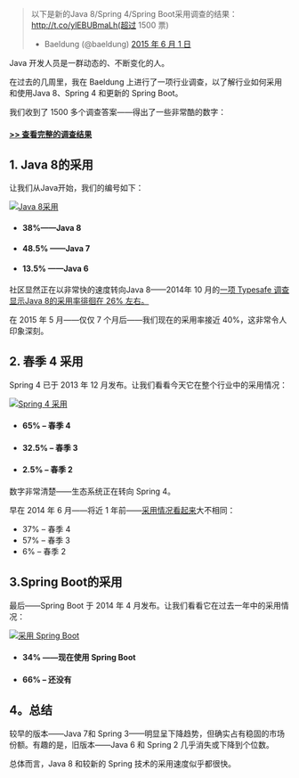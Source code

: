 >   以下是新的Java 8/Spring 4/Spring Boot采用调查的结果：http://t.co/ylEBUBmaLh(超过 1500 票)
>
>   - Baeldung (@baeldung) [2015 年 6 月 1 日](https://twitter.com/baeldung/status/605353043295629312)

Java 开发人员是一群动态的、不断变化的人。

在过去的几周里，我在 Baeldung 上进行了一项行业调查，以了解行业如何采用和使用Java 8、Spring 4 和更新的 Spring Boot。

我们收到了 1500 多个调查答案——得出了一些非常酷的数字：

#### [>> 查看完整的调查结果](https://docs.google.com/forms/d/1u5g5d1gt1tkmitJkS9dR85_1hiRDq1T4OUBiNG4AKzY/viewanalytics)

## 1. Java 8的采用

让我们从Java开始，我们的编号如下：

[![Java 8采用](https://www.baeldung.com/wp-content/uploads/2015/05/Java-8-adoption.jpg)](https://www.baeldung.com/wp-content/uploads/2015/05/Java-8-adoption.jpg)

-   #### 38%——Java 8

-   #### 48.5% ——Java 7

-   #### 13.5% ——Java 6

社区显然正在以非常快的速度转向Java 8——2014年 10 月的[一项 Typesafe 调查显示Java 8的采用率徘徊在 26% 左右。](https://www.typesafe.com/company/news/survey-of-more-than-3000-developers-reveals-java-8-adoption-ahead-of-previous-forecasts)

在 2015 年 5 月——仅仅 7 个月后——我们现在的采用率接近 40%，这非常令人印象深刻。

## 2. 春季 4 采用

Spring 4 已于 2013 年 12 月发布。让我们看看今天它在整个行业中的采用情况：

[![Spring 4 采用](https://www.baeldung.com/wp-content/uploads/2015/05/Spring-4-adoption.jpg)](https://www.baeldung.com/wp-content/uploads/2015/05/Spring-4-adoption.jpg)

-   #### 65% – 春季 4

-   #### 32.5% – 春季 3

-   #### 2.5% – 春季 2

数字非常清楚——生态系统正在转向 Spring 4。

早在 2014 年 6 月——将近 1 年前——[采用情况看起来](https://docs.google.com/forms/d/1QSRoNtk7F4_KamnQk08_ajlrTF0hPdXT_aQAiQeM6XY/viewanalytics)大不相同：

-   37% – 春季 4
-   57% – 春季 3
-   6% – 春季 2

## 3.Spring Boot的采用

最后——Spring Boot 于 2014 年 4 月发布。让我们看看它在过去一年中的采用情况：

[![采用 Spring Boot](https://www.baeldung.com/wp-content/uploads/2015/05/Spring-Boot-Adoption.jpg)](https://www.baeldung.com/wp-content/uploads/2015/05/Spring-Boot-Adoption.jpg)

-   #### 34% ——现在使用 Spring Boot

-   #### 66% – 还没有

## 4。总结

较早的版本——Java 7和 Spring 3——明显呈下降趋势，但确实占有稳固的市场份额。有趣的是，旧版本——Java 6 和 Spring 2 几乎消失或下降到个位数。

总体而言，Java 8 和较新的 Spring 技术的采用速度似乎都很快。